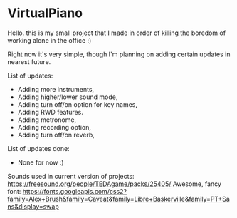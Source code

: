 # VirtualPiano
Hello. this is my small project that I made in order of killing the boredom of working alone in the office :)

Right now it's very simple, though I'm planning on adding certain updates in nearest future.

List of updates:
- Adding more instruments,
- Adding higher/lower sound mode,
- Adding turn off/on option for key names,
- Adding RWD features.
- Adding metronome,
- Adding recording option,
- Adding turn off/on reverb,

List of updates done:
- None for now :)

Sounds used in current version of projects: https://freesound.org/people/TEDAgame/packs/25405/
Awesome, fancy font: https://fonts.googleapis.com/css2?family=Alex+Brush&family=Caveat&family=Libre+Baskerville&family=PT+Sans&display=swap
